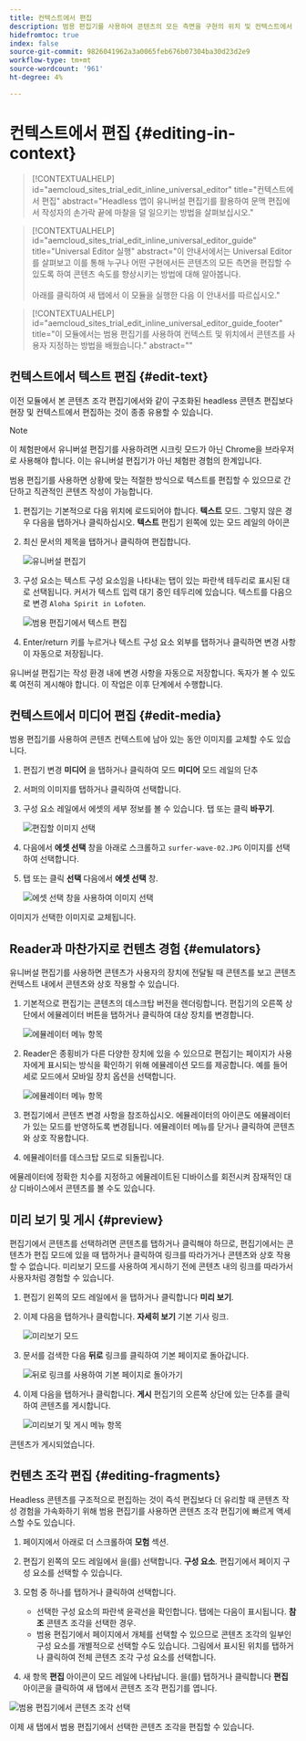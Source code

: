```yaml
---
title: 컨텍스트에서 편집
description: 범용 편집기를 사용하여 콘텐츠의 모든 측면을 구현의 위치 및 컨텍스트에서 편집할 수 있는 방법을 살펴봅니다.
hidefromtoc: true
index: false
source-git-commit: 9826041962a3a0065feb676b07304ba30d23d2e9
workflow-type: tm+mt
source-wordcount: '961'
ht-degree: 4%

---
```



# 컨텍스트에서 편집 {#editing-in-context}

>[!CONTEXTUALHELP]
>id="aemcloud_sites_trial_edit_inline_universal_editor"
>title="컨텍스트에서 편집"
>abstract="Headless 앱이 유니버설 편집기를 활용하여 문맥 편집에서 작성자의 손가락 끝에 마찰을 덜 일으키는 방법을 살펴보십시오."

>[!CONTEXTUALHELP]
>id="aemcloud_sites_trial_edit_inline_universal_editor_guide"
>title="Universal Editor 실행"
>abstract="이 안내서에서는 Universal Editor를 살펴보고 이를 통해 누구나 어떤 구현에서든 콘텐츠의 모든 측면을 편집할 수 있도록 하여 콘텐츠 속도를 향상시키는 방법에 대해 알아봅니다.<br><br>아래를 클릭하여 새 탭에서 이 모듈을 실행한 다음 이 안내서를 따르십시오."

>[!CONTEXTUALHELP]
>id="aemcloud_sites_trial_edit_inline_universal_editor_guide_footer"
>title="이 모듈에서는 범용 편집기를 사용하여 컨텍스트 및 위치에서 콘텐츠를 사용자 지정하는 방법을 배웠습니다."
>abstract=""

## 컨텍스트에서 텍스트 편집 {#edit-text}

이전 모듈에서 본 콘텐츠 조각 편집기에서와 같이 구조화된 headless 콘텐츠 편집보다 현장 및 컨텍스트에서 편집하는 것이 종종 유용할 수 있습니다.

>[!NOTE]
>
>이 체험판에서 유니버설 편집기를 사용하려면 시크릿 모드가 아닌 Chrome을 브라우저로 사용해야 합니다. 이는 유니버설 편집기가 아닌 체험판 경험의 한계입니다.

범용 편집기를 사용하면 상황에 맞는 적절한 방식으로 텍스트를 편집할 수 있으므로 간단하고 직관적인 콘텐츠 작성이 가능합니다.

1. 편집기는 기본적으로 다음 위치에 로드되어야 합니다. **텍스트** 모드. 그렇지 않은 경우 다음을 탭하거나 클릭하십시오. **텍스트** 편집기 왼쪽에 있는 모드 레일의 아이콘

1. 최신 문서의 제목을 탭하거나 클릭하여 편집합니다.

   ![유니버설 편집기](assets/do-not-localize/ue-text-mode.png)

1. 구성 요소는 텍스트 구성 요소임을 나타내는 탭이 있는 파란색 테두리로 표시된 대로 선택됩니다. 커서가 텍스트 입력 대기 중인 테두리에 있습니다. 텍스트를 다음으로 변경 `Aloha Spirit in Lofoten`.

   ![범용 편집기에서 텍스트 편집](assets/do-not-localize/ue-edit-text-2.png)

1. Enter/return 키를 누르거나 텍스트 구성 요소 외부를 탭하거나 클릭하면 변경 사항이 자동으로 저장됩니다.

유니버설 편집기는 작성 환경 내에 변경 사항을 자동으로 저장합니다. 독자가 볼 수 있도록 여전히 게시해야 합니다. 이 작업은 이후 단계에서 수행합니다.

## 컨텍스트에서 미디어 편집 {#edit-media}

범용 편집기를 사용하여 콘텐츠 컨텍스트에 남아 있는 동안 이미지를 교체할 수도 있습니다.

1. 편집기 변경 **미디어** 을 탭하거나 클릭하여 모드 **미디어** 모드 레일의 단추

1. 서퍼의 이미지를 탭하거나 클릭하여 선택합니다.

1. 구성 요소 레일에서 에셋의 세부 정보를 볼 수 있습니다. 탭 또는 클릭 **바꾸기**.

   ![편집할 이미지 선택](assets/do-not-localize/ue-edit-media.png)

1. 다음에서 **에셋 선택** 창을 아래로 스크롤하고 `surfer-wave-02.JPG` 이미지를 선택하여 선택합니다.

1. 탭 또는 클릭 **선택** 다음에서 **에셋 선택** 창.

   ![에셋 선택 창을 사용하여 이미지 선택](assets/do-not-localize/ue-select-asset.png)

이미지가 선택한 이미지로 교체됩니다.

## Reader과 마찬가지로 컨텐츠 경험 {#emulators}

유니버설 편집기를 사용하면 콘텐츠가 사용자의 장치에 전달될 때 콘텐츠를 보고 콘텐츠 컨텍스트 내에서 콘텐츠와 상호 작용할 수 있습니다.

1. 기본적으로 편집기는 콘텐츠의 데스크탑 버전을 렌더링합니다. 편집기의 오른쪽 상단에서 에뮬레이터 버튼을 탭하거나 클릭하여 대상 장치를 변경합니다.

   ![에뮬레이터 메뉴 항목](assets/do-not-localize/ue-emulator-1.png)

1. Reader은 종횡비가 다른 다양한 장치에 있을 수 있으므로 편집기는 페이지가 사용자에게 표시되는 방식을 확인하기 위해 에뮬레이션 모드를 제공합니다. 예를 들어 세로 모드에서 모바일 장치 옵션을 선택합니다.

   ![에뮬레이터 메뉴 항목](assets/do-not-localize/ue-emulator-3.png)

1. 편집기에서 콘텐츠 변경 사항을 참조하십시오. 에뮬레이터의 아이콘도 에뮬레이터가 있는 모드를 반영하도록 변경됩니다. 에뮬레이터 메뉴를 닫거나 클릭하여 콘텐츠와 상호 작용합니다.

1. 에뮬레이터를 데스크탑 모드로 되돌립니다.

에뮬레이터에 정확한 치수를 지정하고 에뮬레이트된 디바이스를 회전시켜 잠재적인 대상 디바이스에서 콘텐츠를 볼 수도 있습니다.

## 미리 보기 및 게시 {#preview}

편집기에서 콘텐츠를 선택하려면 콘텐츠를 탭하거나 클릭해야 하므로, 편집기에서는 콘텐츠가 편집 모드에 있을 때 탭하거나 클릭하여 링크를 따라가거나 콘텐츠와 상호 작용할 수 없습니다. 미리보기 모드를 사용하여 게시하기 전에 콘텐츠 내의 링크를 따라가서 사용자처럼 경험할 수 있습니다.

1. 편집기 왼쪽의 모드 레일에서 을 탭하거나 클릭합니다 **미리 보기**.

1. 이제 다음을 탭하거나 클릭합니다. **자세히 보기** 기본 기사 링크.

   ![미리보기 모드](assets/do-not-localize/ue-preview-publish-1.png)

1. 문서를 검색한 다음 **뒤로** 링크를 클릭하여 기본 페이지로 돌아갑니다.

   ![뒤로 링크를 사용하여 기본 페이지로 돌아가기](assets/do-not-localize/ue-preview-publish-3.png)

1. 이제 다음을 탭하거나 클릭합니다. **게시** 편집기의 오른쪽 상단에 있는 단추를 클릭하여 콘텐츠를 게시합니다.

   ![미리보기 및 게시 메뉴 항목](assets/do-not-localize/ue-preview-publish-4.png)

콘텐츠가 게시되었습니다.

## 컨텐츠 조각 편집 {#editing-fragments}

Headless 콘텐츠를 구조적으로 편집하는 것이 즉석 편집보다 더 유리할 때 콘텐츠 작성 경험을 가속화하기 위해 범용 편집기를 사용하면 콘텐츠 조각 편집기에 빠르게 액세스할 수도 있습니다.

1. 페이지에서 아래로 더 스크롤하여 **모험** 섹션.

1. 편집기 왼쪽의 모드 레일에서 을(를) 선택합니다. **구성 요소**. 편집기에서 페이지 구성 요소를 선택할 수 있습니다.

1. 모험 중 하나를 탭하거나 클릭하여 선택합니다.

   * 선택한 구성 요소의 파란색 윤곽선을 확인합니다. 탭에는 다음이 표시됩니다. **참조** 콘텐츠 조각을 선택한 경우.
   * 범용 편집기에서 페이지에서 개체를 선택할 수 있으므로 콘텐츠 조각의 일부인 구성 요소를 개별적으로 선택할 수도 있습니다. 그림에서 표시된 위치를 탭하거나 클릭하여 전체 콘텐츠 조각 구성 요소를 선택합니다.

1. 새 항목 **편집** 아이콘이 모드 레일에 나타납니다. 을(를) 탭하거나 클릭합니다 **편집** 아이콘을 클릭하여 새 탭에서 콘텐츠 조각 편집기를 엽니다.

![범용 편집기에서 콘텐츠 조각 선택](assets/do-not-localize/ue-content-fragments.png)

이제 새 탭에서 범용 편집기에서 선택한 콘텐츠 조각을 편집할 수 있습니다.
